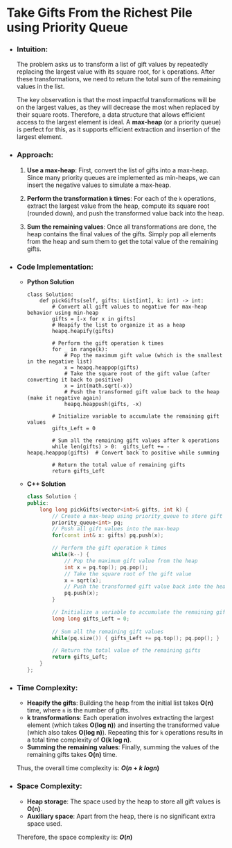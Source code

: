 # Take Gifts From the Richest Pile using Priority Queue 
- ### Intuition:
    The problem asks us to transform a list of gift values by repeatedly replacing the largest value with its square root, for `k` operations. After these transformations, we need to return the total sum of the remaining values in the list.

    The key observation is that the most impactful transformations will be on the largest values, as they will decrease the most when replaced by their square roots. Therefore, a data structure that allows efficient access to the largest element is ideal. A **max-heap** (or a priority queue) is perfect for this, as it supports efficient extraction and insertion of the largest element.

- ### Approach:
    1. **Use a max-heap**: First, convert the list of gifts into a max-heap. Since many priority queues are implemented as min-heaps, we can insert the negative values to simulate a max-heap.
    
    2. **Perform the transformation `k` times**: For each of the `k` operations, extract the largest value from the heap, compute its square root (rounded down), and push the transformed value back into the heap.

    3. **Sum the remaining values**: Once all transformations are done, the heap contains the final values of the gifts. Simply pop all elements from the heap and sum them to get the total value of the remaining gifts.

- ### Code Implementation:
    - **Python Solution**
        ```python3 []
        class Solution:
            def pickGifts(self, gifts: List[int], k: int) -> int:
                # Convert all gift values to negative for max-heap behavior using min-heap
                gifts = [-x for x in gifts]
                # Heapify the list to organize it as a heap
                heapq.heapify(gifts)

                # Perform the gift operation k times
                for _ in range(k):
                    # Pop the maximum gift value (which is the smallest in the negative list)
                    x = heapq.heappop(gifts)
                    # Take the square root of the gift value (after converting it back to positive)
                    x = int(math.sqrt(-x))
                    # Push the transformed gift value back to the heap (make it negative again)
                    heapq.heappush(gifts, -x)

                # Initialize variable to accumulate the remaining gift values
                gifts_Left = 0

                # Sum all the remaining gift values after k operations
                while len(gifts) > 0:  gifts_Left += -heapq.heappop(gifts)  # Convert back to positive while summing

                # Return the total value of remaining gifts
                return gifts_Left
        ```

    - **C++ Solution**
        ```cpp []
        class Solution {
        public:
            long long pickGifts(vector<int>& gifts, int k) {
                // Create a max-heap using priority_queue to store gift values
                priority_queue<int> pq;
                // Push all gift values into the max-heap
                for(const int& x: gifts) pq.push(x);

                // Perform the gift operation k times
                while(k--) {
                    // Pop the maximum gift value from the heap
                    int x = pq.top(); pq.pop();
                    // Take the square root of the gift value
                    x = sqrt(x);
                    // Push the transformed gift value back into the heap
                    pq.push(x);
                }

                // Initialize a variable to accumulate the remaining gift values
                long long gifts_Left = 0;
                
                // Sum all the remaining gift values
                while(pq.size()) { gifts_Left += pq.top(); pq.pop(); }

                // Return the total value of the remaining gifts
                return gifts_Left;
            }
        };
        ```

- ### Time Complexity:
    - **Heapify the gifts**: Building the heap from the initial list takes **O(n)** time, where `n` is the number of gifts.
    - **k transformations**: Each operation involves extracting the largest element (which takes **O(log n)**) and inserting the transformed value (which also takes **O(log n)**). Repeating this for `k` operations results in a total time complexity of **O(k log n)**.
    - **Summing the remaining values**: Finally, summing the values of the remaining gifts takes **O(n)** time.

    Thus, the overall time complexity is: **$O(n + k \ log n)$**


- ### Space Complexity:
    - **Heap storage**: The space used by the heap to store all gift values is **O(n)**.
    - **Auxiliary space**: Apart from the heap, there is no significant extra space used.

    Therefore, the space complexity is: **$O(n)$**